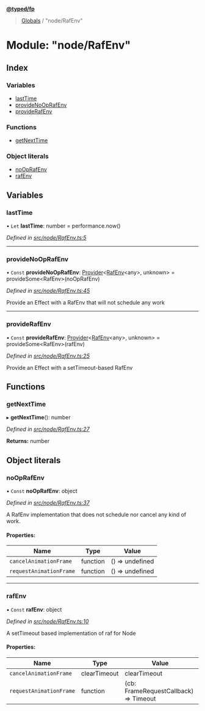 **[@typed/fp](../README.md)**

> [Globals](../globals.md) / "node/RafEnv"

# Module: "node/RafEnv"

## Index

### Variables

* [lastTime](_node_rafenv_.md#lasttime)
* [provideNoOpRafEnv](_node_rafenv_.md#providenooprafenv)
* [provideRafEnv](_node_rafenv_.md#providerafenv)

### Functions

* [getNextTime](_node_rafenv_.md#getnexttime)

### Object literals

* [noOpRafEnv](_node_rafenv_.md#nooprafenv)
* [rafEnv](_node_rafenv_.md#rafenv)

## Variables

### lastTime

• `Let` **lastTime**: number = performance.now()

*Defined in [src/node/RafEnv.ts:5](https://github.com/TylorS/typed-fp/blob/41076ce/src/node/RafEnv.ts#L5)*

___

### provideNoOpRafEnv

• `Const` **provideNoOpRafEnv**: [Provider](_effect_provide_.md#provider)\<[RafEnv](../interfaces/_dom_raf_.rafenv.md)\<any>, unknown> = provideSome\<RafEnv>(noOpRafEnv)

*Defined in [src/node/RafEnv.ts:45](https://github.com/TylorS/typed-fp/blob/41076ce/src/node/RafEnv.ts#L45)*

Provide an Effect with a RafEnv that will not schedule any work

___

### provideRafEnv

• `Const` **provideRafEnv**: [Provider](_effect_provide_.md#provider)\<[RafEnv](../interfaces/_dom_raf_.rafenv.md)\<any>, unknown> = provideSome\<RafEnv>(rafEnv)

*Defined in [src/node/RafEnv.ts:25](https://github.com/TylorS/typed-fp/blob/41076ce/src/node/RafEnv.ts#L25)*

Provide an Effect with a setTimeout-based RafEnv

## Functions

### getNextTime

▸ **getNextTime**(): number

*Defined in [src/node/RafEnv.ts:27](https://github.com/TylorS/typed-fp/blob/41076ce/src/node/RafEnv.ts#L27)*

**Returns:** number

## Object literals

### noOpRafEnv

▪ `Const` **noOpRafEnv**: object

*Defined in [src/node/RafEnv.ts:37](https://github.com/TylorS/typed-fp/blob/41076ce/src/node/RafEnv.ts#L37)*

A RafEnv implementation that does not schedule nor cancel any kind of work.

#### Properties:

Name | Type | Value |
------ | ------ | ------ |
`cancelAnimationFrame` | function | () => undefined |
`requestAnimationFrame` | function | () => undefined |

___

### rafEnv

▪ `Const` **rafEnv**: object

*Defined in [src/node/RafEnv.ts:10](https://github.com/TylorS/typed-fp/blob/41076ce/src/node/RafEnv.ts#L10)*

A setTimeout based implementation of raf for Node

#### Properties:

Name | Type | Value |
------ | ------ | ------ |
`cancelAnimationFrame` | clearTimeout | clearTimeout |
`requestAnimationFrame` | function | (cb: FrameRequestCallback) => Timeout |

